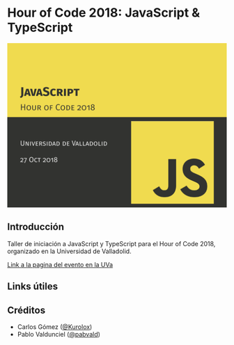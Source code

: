 # Hour of Code 2018: JavaScript & TypeScript
![first slide of the presentation](static/portrait.png)

## Introducción
Taller de iniciación a JavaScript y TypeScript para el Hour of Code 2018, organizado en la Universidad de Valladolid.

[Link a la pagina del evento en la UVa](http://eventos.uva.es/27587/detail/la-hora-del-codigo-2018.html)

## Links útiles



## Créditos

- Carlos Gómez ([@Kurolox](https://github.com/Kurolox))
- Pablo Valdunciel ([@pabvald](https://github.com/pabvald))